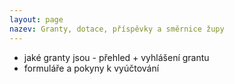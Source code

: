 ```yaml
---
layout: page
nazev: Granty, dotace, příspěvky a směrnice župy
---
```


- jaké granty jsou - přehled + vyhlášení grantu
- formuláře a pokyny k vyúčtování